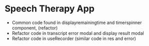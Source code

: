 # Speech Therapy App

- Common code found in displayremainingtime and timerspinner component, (refactor)
- Refactor code in transcript error modal and display result modal 
- Refactor code in useRecorder (similar code in res and error)
